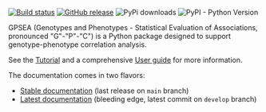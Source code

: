 [![Build status](https://github.com/monarch-initiative/gpsea/workflows/CI/badge.svg)](https://github.com/monarch-initiative/gpsea/actions/workflows/python_ci.yml)
[![GitHub release](https://img.shields.io/github/release/monarch-initiative/gpsea.svg)](https://github.com/monarch-initiative/gpsea/releases)
![PyPi downloads](https://img.shields.io/pypi/dm/gpsea.svg?label=Pypi%20downloads)
![PyPI - Python Version](https://img.shields.io/pypi/pyversions/gpsea)

GPSEA (Genotypes and Phenotypes - Statistical Evaluation of Associations, pronounced "G"-"P"-"C") is a Python package designed to support genotype-phenotype correlation analysis.


See the [Tutorial](https://monarch-initiative.github.io/gpsea/stable/tutorial.html) 
and a comprehensive [User guide](https://monarch-initiative.github.io/gpsea/stable/user-guide/index.html)
for more information.

The documentation comes in two flavors:

- [Stable documentation](https://monarch-initiative.github.io/gpsea/stable/) (last release on `main` branch)
- [Latest documentation](https://monarch-initiative.github.io/gpsea/latest) (bleeding edge, latest commit on `develop` branch)
